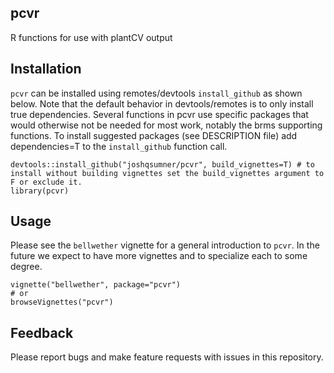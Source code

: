 ## pcvr

R functions for use with plantCV output

## Installation

`pcvr` can be installed using remotes/devtools `install_github` as shown below.
Note that the default behavior in devtools/remotes is to only install true dependencies. Several functions in pcvr use specific packages that would otherwise not be needed for most work, notably the brms supporting functions. To install suggested packages (see DESCRIPTION file) add dependencies=T to the `install_github` function call.

```
devtools::install_github("joshqsumner/pcvr", build_vignettes=T) # to install without building vignettes set the build_vignettes argument to F or exclude it.
library(pcvr)
```

## Usage

Please see the `bellwether` vignette for a general introduction to `pcvr`. In the future we expect to have more vignettes and to specialize each to some degree.

```
vignette("bellwether", package="pcvr")
# or 
browseVignettes("pcvr")
```


## Feedback

Please report bugs and make feature requests with issues in this repository.
